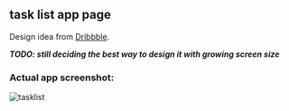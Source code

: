 ## task list app page

Design idea from [Dribbble](https://dribbble.com/shots/2492038-Task-List-App/attachments/489171).

***TODO: still deciding the best way to design it with growing screen size***

### Actual app screenshot: 

![tasklist](https://user-images.githubusercontent.com/17349825/31032353-bb7c520c-a56c-11e7-9e5b-8d74b35c2537.png)
